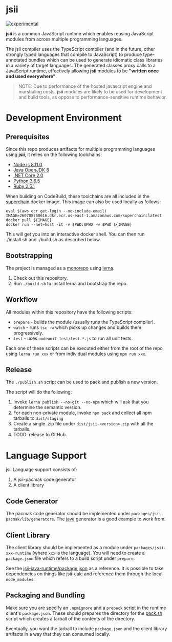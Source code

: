 # jsii

[![experimental](http://badges.github.io/stability-badges/dist/experimental.svg)](http://github.com/badges/stability-badges)

__jsii__ is a common JavaScript runtime which enables reusing JavaScript modules
from across multiple programming languages.

The jsii compiler uses the TypeScript compiler (and in the future, other
strongly typed languages that compile to JavaScript) to produce type-annotated
bundles which can be used to generate idiomatic class libraries in a variety of
target languages. The generated classes proxy calls to a JavaScript runtime,
effectively allowing __jsii__ modules to be __"written once and used everywhere"__.

> NOTE: Due to performance of the hosted javascript engine and marshaling costs,
__jsii__ modules are likely to be used for development and build tools, as
oppose to performance-sensitive runtime behavior.

# Development Environment

## Prerequisites

Since this repo produces artifacts for multiple programming languages using
__jsii__, it relies on the following toolchains:

 - [Node.js 8.11.0](https://nodejs.org/download/release/v8.11.0/)
 - [Java OpenJDK 8](http://openjdk.java.net/install/)
 - [.NET Core 2.0](https://www.microsoft.com/net/download)
 - [Python 3.6.5](https://www.python.org/downloads/release/python-365/)
 - [Ruby 2.5.1](https://www.ruby-lang.org/en/news/2018/03/28/ruby-2-5-1-released/)

When building on CodeBuild, these toolchains are all included in the
[superchain](https://github.com/awslabs/superchain) docker image. This image can
also be used locally as follows:

```shell
eval $(aws ecr get-login --no-include-email)
IMAGE=260708760616.dkr.ecr.us-east-1.amazonaws.com/superchain:latest
docker pull ${IMAGE}
docker run --net=host -it -v $PWD:$PWD -w $PWD ${IMAGE}
```

This will get you into an interactive docker shell. You can then run
./install.sh and ./build.sh as described below.

## Bootstrapping

The project is managed as a
[monorepo](https://github.com/babel/babel/blob/master/doc/design/monorepo.md)
using [lerna](https://github.com/lerna/lerna).

1. Check out this repository.
2. Run `./build.sh` to install lerna and bootstrap the repo.

## Workflow

All modules within this repository have the following scripts:

* `prepare` - builds the module (usually runs the TypeScript compiler).
* `watch` - runs `tsc -w` which picks up changes and builds them progressively.
* `test` - uses `nodeunit test/test.*.js` to run all unit tests.

Each one of these scripts can be executed either from the root of the repo using
`lerna run xxx` or from individual modules using `npm run xxx`.

## Release

The `./publish.sh` script can be used to pack and publish a new version.

The script will do the following:

1. Invoke `lerna publish --no-git --no-npm` which will ask that you determine
   the semantic version.
2. For each non-private module, invoke `npm pack` and collect all npm tarballs
   to `dist/staging`
3. Create a single .zip file under `dist/jsii-<version>.zip` with all the tarballs.
4. TODO: release to GitHub.

# Language Support

jsii Language support consists of:

1. A jsii-pacmak code generator
2. A client library

## Code Generator

The pacmak code generator should be implemented under
`packages/jsii-pacmak/lib/generators`. The
[java](packages/jsii-pacmak/lib/generators/java.ts) generator is a good example
to work from.

## Client Library

The client library should be implemented as a module under
`packages/jsii-xxx-runtime` (where `xxx` is the language). You will need to
create a `package.json` file which refers to a build script under `prepare`.

See the [jsii-java-runtime/package.json](packages/jsii-java-runtime/package.json) as a
reference. It is possible to take dependencies on things like jsii-calc and reference them
through the local `node_modules`.

## Packaging and Bundling

Make sure you are specify an `.npmignore` and a `prepack` script  in the runtime
client's `package.json`. These should prepares the directory for the
[pack.sh](./pack.sh) script which creates a tarball of the contents of the
directory.

Eventually, you want the tarball to include `package.json` and the client
library artifacts in a way that they can consumed locally.
